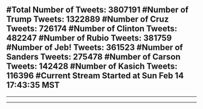 #Total Number of Tweets: 3807191 
#Number of Trump Tweets: 1322889
#Number of Cruz Tweets: 726174
#Number of Clinton Tweets: 482247
#Number of Rubio Tweets: 381759
#Number of Jeb! Tweets: 361523
#Number of Sanders Tweets: 275478
#Number of Carson Tweets: 142428
#Number of Kasich Tweets: 116396
#Current Stream Started at Sun Feb 14 17:43:35 MST
---
---
---
